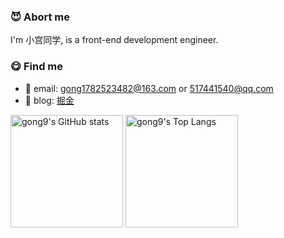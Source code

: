 ### :smiling_imp: Abort me

I'm 小宫同学, is a front-end development engineer.

### :yum: Find me

- :email: email: gong1782523482@163.com or 517441540@qq.com
- :pencil: blog: [掘金](https://juejin.cn/user/2629687543862974)

<a href="https://github.com/gong9"><img height="180em" src="https://github-readme-stats.vercel.app/api?username=gong9&count_private=true&show_icons=true&theme=transparent" alt="gong9's GitHub stats" /></a>
<a href="https://github.com/gong9"><img height="180em" src="https://github-readme-stats.vercel.app/api/top-langs/?username=gong9&layout=compact&hide=vba,html&langs_count=5&theme=transparent" alt="gong9's Top Langs" /></a>


